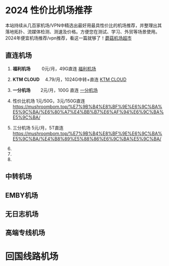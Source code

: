 2024 性价比机场推荐  
==
本站持续从几百家机场/VPN中精选出最好用最具性价比的机场推荐，并整理出其落地拓扑、流媒体检测、测速及价格。方便您在测试、学习、外贸等场景使用。
2024年便宜机场推荐/vpn推荐，看这一篇就够了！[蘑菇机场超市](http://mushroombom.top)


直连机场
--

1. **福利机场**  &emsp;&emsp; 0元/月，49G直连  [福利机场](https://mushroombom.top/%E7%9B%B4%E8%BF%9E%E6%9C%BA%E5%9C%BA/%E7%A6%8F%E5%88%A9%E6%9C%BA%E5%9C%BA/)  

2. **KTM CLOUD**  &emsp;4.79/月，1024G中转+直连  [KTM CLOUD](https://mushroombom.top/%E7%9B%B4%E8%BF%9E%E6%9C%BA%E5%9C%BA/ktm-cloud/)  

3. **一分机场**  &emsp;&emsp;2元/月，100G 直连  [一分机场](https://mushroombom.top/%E7%9B%B4%E8%BF%9E%E6%9C%BA%E5%9C%BA/%E4%B8%80%E5%88%86%E6%9C%BA%E5%9C%BA/)  
 
4. 性价比机场  1元/50G，3元/150G直连  https://mushroombom.top/%E7%9B%B4%E8%BF%9E%E6%9C%BA%E5%9C%BA/%E6%80%A7%E4%BB%B7%E6%AF%94%E6%9C%BA%E5%9C%BA/

5. 三分机场  5元/月，5T直连  https://mushroombom.top/%E7%9B%B4%E8%BF%9E%E6%9C%BA%E5%9C%BA/%E4%B8%89%E5%88%86%E6%9C%BA%E5%9C%BA/

6. 

7. 

8. 

中转机场
--


EMBY机场
--

无日志机场
--


高端专线机场
--


回国线路机场
==

